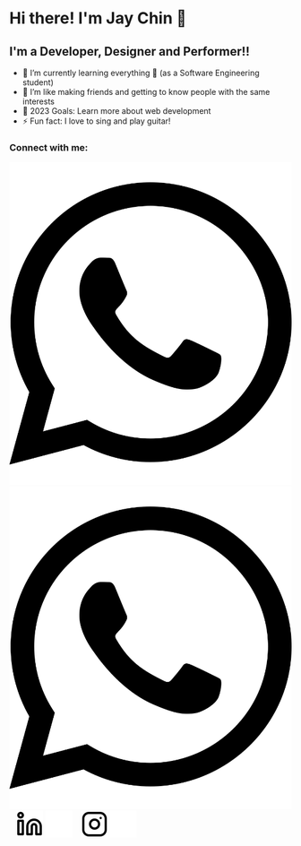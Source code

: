 # Hi there! I'm Jay Chin 👋

## I'm a Developer, Designer and Performer!!

- 🌱 I’m currently learning everything 🤣 (as a Software Engineering student)
- 👯 I’m like making friends and getting to know people with the same interests 
- 🥅 2023 Goals: Learn more about web development
- ⚡ Fun fact: I love to sing and play guitar!

### Connect with me:

[![website](./img/whatsapp-light.svg)](https://wa.me/60184664157#gh-light-mode-only)
[![website](./img/whatsapp-dark.svg)](https://wa.me/60184664157#gh-dark-mode-only)
&nbsp;&nbsp;
[![website](./img/linkedin-light.svg)](https://www.linkedin.com/in/chin-kee-jeay-932056244/#gh-light-mode-only)
[![website](./img/linkedin-dark.svg)](https://www.linkedin.com/in/chin-kee-jeay-932056244/#gh-dark-mode-only)
&nbsp;&nbsp;
[![website](./img/instagram-light.svg)](https://www.instagram.com/ckj2793/#gh-light-mode-only)
[![website](./img/instagram-dark.svg)](https://www.instagram.com/ckj2793/#gh-dark-mode-only)
